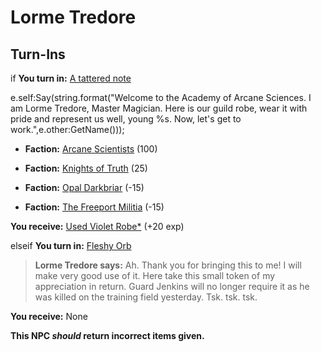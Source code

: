 # Lorme Tredore
## Turn-Ins




if **You turn in:** [A tattered note](/item/18740)


e.self:Say(string.format("Welcome to the Academy of Arcane Sciences. I am Lorme Tredore, Master Magician. Here is our guild robe, wear it with pride and represent us well, young %s. Now, let's get to work.",e.other:GetName()));


* __Faction:__ [Arcane Scientists](/faction/220) (100)


* __Faction:__ [Knights of Truth](/faction/281) (25)


* __Faction:__ [Opal Darkbriar](/faction/296) (-15)


* __Faction:__ [The Freeport Militia](/faction/330) (-15)


 **You receive:**  [Used Violet Robe*](/item/13559) (+20 exp)

elseif **You turn in:** [Fleshy Orb](/item/13951)


>**Lorme Tredore says:** Ah. Thank you for bringing this to me! I will make very good use of it. Here take this small token of my appreciation in return. Guard Jenkins will no longer require it as he was killed on the training field yesterday. Tsk. tsk. tsk.


 **You receive:** None 

**This NPC *should* return incorrect items given.**



